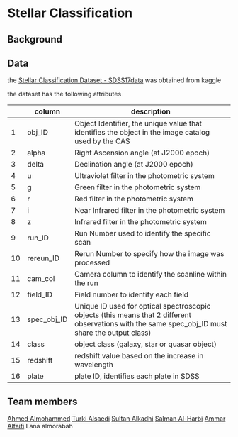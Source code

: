 # Stellar Classification


## Background


## Data

the [Stellar Classification Dataset - SDSS17data](https://www.kaggle.com/datasets/fedesoriano/stellar-classification-dataset-sdss17) was obtained from kaggle

the dataset has the following attributes


|    | column      | description                                                                                                                                       |
|----|-------------|---------------------------------------------------------------------------------------------------------------------------------------------------|
| 1  | obj_ID      | Object Identifier, the unique value that identifies the object in the image catalog used by the CAS                                               |
| 2  | alpha       | Right Ascension angle (at J2000 epoch)                                                                                                            |
| 3  | delta       | Declination angle (at J2000 epoch)                                                                                                                |
| 4  | u           | Ultraviolet filter in the photometric system                                                                                                      |
| 5  | g           | Green filter in the photometric system                                                                                                            |
| 6  | r           | Red filter in the photometric system                                                                                                              |
| 7  | i           | Near Infrared filter in the photometric system                                                                                                    |
| 8  | z           | Infrared filter in the photometric system                                                                                                         |
| 9  | run_ID      | Run Number used to identify the specific scan                                                                                                     |
| 10 | rereun_ID   | Rerun Number to specify how the image was processed                                                                                               |
| 11 | cam_col     | Camera column to identify the scanline within the run                                                                                             |
| 12 | field_ID    | Field number to identify each field                                                                                                               |
| 13 | spec_obj_ID | Unique ID used for optical spectroscopic objects (this means that 2 different observations with the same spec_obj_ID must share the output class) |
| 14 | class       | object class (galaxy, star or quasar object)                                                                                                      |
| 15 | redshift    | redshift value based on the increase in wavelength                                                                                                |
| 16 | plate       | plate ID, identifies each plate in SDSS    


## Team members


[Ahmed Almohammed](https://github.com/SWE-Ahmed)
[Turki Alsaedi](https://github.com/Turkinass)
[Sultan Alkadhi](https://github.com/salkadhi)
[Salman Al-Harbi](https://github.com/Salma7577)
[Ammar Alfaifi](https://github.com/ammar-faifi)
Lana almorabah